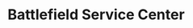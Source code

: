 ---
title: "Battlefield Service Center"
url: /mechanicsville/battlefield-service-center/
shop: car repair
---